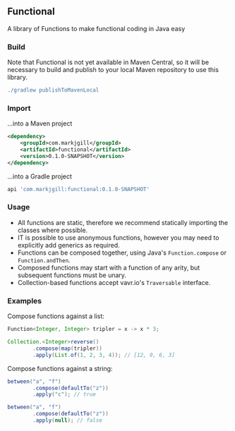 ## Functional

A library of Functions to make functional coding in Java easy

### Build

Note that Functional is not yet available in Maven Central, so it will be necessary to build and publish to your local Maven repository to use this library.

```gradle
./gradlew publishToMavenLocal
```

### Import

...into a Maven project

```xml
<dependency>
    <groupId>com.markjgill</groupId>
    <artifactId>functional</artifactId>
    <version>0.1.0-SNAPSHOT</version>
</dependency>
```

...into a Gradle project

```gradle
api 'com.markjgill:functional:0.1.0-SNAPSHOT'
```

### Usage

- All functions are static, therefore we recommend statically importing the classes where possible.
- IT is possible to use anonymous functions, however you may need to explicitly add generics as required.
- Functions can be composed together, using Java's `Function.compose` or `Function.andThen`.
- Composed functions may start with a function of any arity, but subsequent functions must be unary.
- Collection-based functions accept vavr.io's `Traversable` interface.

### Examples

Compose functions against a list:

```java
Function<Integer, Integer> tripler = x -> x * 3;

Collection.<Integer>reverse()
        .compose(map(tripler))
        .apply(List.of(1, 2, 3, 4)); // [12, 9, 6, 3]
```

Compose functions against a string:

```java
between("a", "f")
        .compose(defaultTo("z"))
        .apply("c"); // true 
```

```java
between("a", "f")
        .compose(defaultTo("z"))
        .apply(null); // false
```